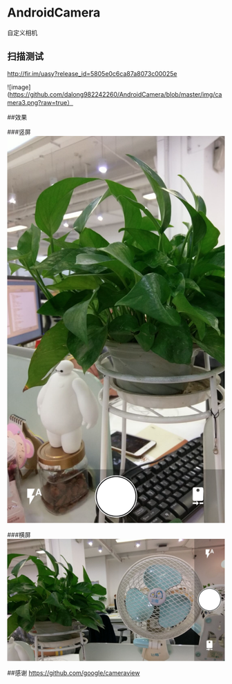 # AndroidCamera
自定义相机

## 扫描测试
http://fir.im/uasy?release_id=5805e0c6ca87a8073c00025e

![image](https://github.com/dalong982242260/AndroidCamera/blob/master/img/camera3.png?raw=true）


##效果

###竖屏
![image](https://github.com/dalong982242260/AndroidCamera/blob/master/img/camera.png?raw=true)


###横屏
![image](https://github.com/dalong982242260/AndroidCamera/blob/master/img/camera2.png?raw=true)

##感谢
https://github.com/google/cameraview